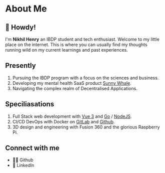 # About Me

## 👋 Howdy!

I'm **Nikhil Henry** an IBDP student and tech enthusiast. Welcome to my little place on the internet. This is where you can usually find my thoughts running wild on my current learnings and past experiences.

## Presently

1. Pursuing the IBDP program with a focus on the sciences and business.
2. Developing my mental health SaaS product [Sunny Whale](https://reflect.sunnywhale.in).
3. Navigating the complex realm of Decentralised Applications.

## Speciliasations

1. Full Stack web development with [Vue 3](https://v3.vuejs.org/) and [Go](https://golang.org) / [NodeJS](https://nodejs.org).
2. CI/CD DevOps with Docker on [GitLab](https://gitlab.com) and [Github](https://github.com).
3. 3D design and engineering with Fusion 360 and the glorious Raspberry Pi.

## Connect with me

- 👨‍💻 Github
- 💼 LinkedIn
